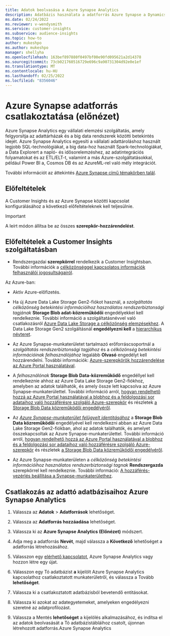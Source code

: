 ```yaml
---
title: Adatok beolvasása a Azure Synapse Analytics
description: Adatbázis használata a adatforrás Azure Synapse a Dynamics 365 Customer Insights.
ms.date: 02/24/2022
ms.reviewer: v-wendysmith
ms.service: customer-insights
ms.subservice: audience-insights
ms.topic: how-to
author: mukeshpo
ms.author: mukeshpo
manager: shellyha
ms.openlocfilehash: 163bef897880f0497bf00e90fd095621a2d14378
ms.sourcegitcommit: 73cb021760516729e696c9a90731304d92e0e1ef
ms.translationtype: MT
ms.contentlocale: hu-HU
ms.lasthandoff: 02/25/2022
ms.locfileid: "8356046"
---
```

# <a name="connect-an-azure-synapse-data-source-preview"></a>Azure Synapse adatforrás csatlakoztatása (előnézet)

Azure Synapse Analytics egy vállalati elemzési szolgáltatás, amely felgyorsítja az adattárházak és a big data rendszerek közötti betekintés idejét. Azure Synapse Analytics egyesíti a vállalati adattároláshoz használt legjobb SQL-technológiákat, a big data-hoz használt Spark-technológiákat, a Data Explorert a napló- és idősorelemzéshez, az adatintegrációs folyamatokat és az ETL/ELT-t, valamint a más Azure-szolgáltatásokkal, például Power BI a, Cosmos DB és az AzureML-rel való mély integrációt.

További információt az áttekintés [Azure Synapse című témakörben talál](/azure/synapse-analytics/overview-what-is).

## <a name="prerequisites"></a>Előfeltételek

A Customer Insights és az Azure Synapse közötti kapcsolat konfigurálásához a következő előfeltételeknek kell teljesülnie.

> [!IMPORTANT]
> A leírt módon állítsa be az összes **szerepkör-hozzárendelést**.  

## <a name="prerequisites-in-customer-insights"></a>Előfeltételek a Customer Insights szolgáltatásban

* Rendszergazdai **szerepkörrel** rendelkezik a Customer Insightsban. További információk a [célközönséggel kapcsolatos információk felhasználói jogosultságairól](permissions.md#assign-roles-and-permissions).

Az Azure-ban: 

- Aktív Azure-előfizetés.

- Ha új Azure Data Lake Storage Gen2-fiókot használ, a *szolgáltatás célközönség betekintési információihoz használatos rendszerbiztonsági tagjának* **Storage Blob adat-közreműködői** engedélyekkel kell rendelkeznie. További információ a szolgáltatásnévvel való csatlakozásról [Azure Data Lake Storage a célközönség elemzésekhez](connect-service-principal.md). A Data Lake Storage Gen2 szolgáltásnál **engedélyezni kell** a [hierarchikus névteret](/azure/storage/blobs/data-lake-storage-namespace).

- Az Azure Synapse-munkaterületet tartalmazó erőforráscsoportnál a *szolgáltatás rendszerbiztonsági tagjához* és a *célközönség betekintési információinak felhasználójához* legalább **Olvasó** engedélyt kell hozzárendelni. További információk: [Azure-szerepkörök hozzárendelése az Azure Portal használatával](/azure/role-based-access-control/role-assignments-portal).

- A *felhasználónak* **Storage Blob Data-közreműködő** engedéllyel kell rendelkeznie ahhoz az Azure Data Lake Storage Gen2-fiókhoz, amelyben az adatok találhatók, és amely össze lett kapcsolva az Azure Synapse-munkaterülettel. További információ arról, [hogyan rendelhető hozzá az Azure Portal használatával a blobhoz és a feldolgozási sor adataihoz való hozzáférésre szolgáló Azure-szerepkör](/azure/storage/common/storage-auth-aad-rbac-portal) és részletek [a Storage Blob Data közreműködői engedélyéről](/azure/role-based-access-control/built-in-roles#storage-blob-data-contributor).

- Az *[Azure Synapse-munkaterület felügyelt identitásához](/azure/synapse-analytics/security/synapse-workspace-managed-identity)* a **Storage Blob Data közreműködői** engedélyével kell rendelkezni abban az Azure Data Lake Storage Gen2-fiókban, ahol az adatok találhatók, és amelyet összekapcsoltak az Azure Synapse-munkaterülettel. További információ arról, [hogyan rendelhető hozzá az Azure Portal használatával a blobhoz és a feldolgozási sor adataihoz való hozzáférésre szolgáló Azure-szerepkör](/azure/storage/common/storage-auth-aad-rbac-portal) és részletek [a Storage Blob Data közreműködői engedélyéről](/azure/role-based-access-control/built-in-roles#storage-blob-data-contributor).

- Az Azure Synapse-munkaterületen a *célközönség betekintési információihoz használatos rendszerbiztonsági tagnak* **Rendszergazda** szerepkörrel kell rendelkeznie. További információ: [A hozzáférés-vezérlés beállítása a Synapse-munkaterülethez](/azure/synapse-analytics/security/how-to-set-up-access-control).

## <a name="connect-to-data-lake-databases-in-azure-synapse-analytics"></a>Csatlakozás az adattó adatbázisaihoz Azure Synapse Analytics

1. Válassza az **Adatok** > **Adatforrások** lehetőséget.

1. Válassza az **Adatforrás hozzáadása** lehetőséget.

1. Válassza ki az **Azure Synapse Analytics (Előnézet)** módszert.

1. Adja meg a adatforrás **Nevét**, majd válassza a **Következő** lehetőséget a adatforrás létrehozásához. 

1. Válasszon egy [elérhető kapcsolatot](connections.md), Azure Synapse Analytics vagy hozzon létre egy újat.

1. Válasszon egy Tó adatbázist **a** kijelölt Azure Synapse Analytics kapcsolathoz csatlakoztatott munkaterületről, és válassza a Tovább **lehetőséget**.

1. Válassza ki a csatlakoztatott adatbázisból bevetendő entitásokat. 

1. Válassza ki azokat az adategyetemeket, amelyeken engedélyezni szeretné az adatprofilozást. 

1. Válassza a Mentés **lehetőséget** a kijelölés alkalmazásához, és indítsa el az adatok beolvasását a Tó adatbázistábláihoz csatolt, újonnan létrehozott adatforrás.Azure Synapse Analytics
